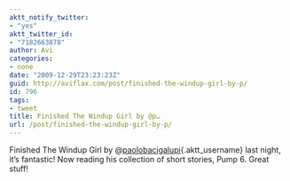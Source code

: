 ```yaml
---
aktt_notify_twitter:
- "yes"
aktt_twitter_id:
- "7182663878"
author: Avi
categories:
- none
date: "2009-12-29T23:23:23Z"
guid: http://aviflax.com/post/finished-the-windup-girl-by-p/
id: 796
tags:
- tweet
title: Finished The Windup Girl by @p…
url: /post/finished-the-windup-girl-by-p/
---
```

Finished The Windup Girl by @[paolobacigalupi](http://twitter.com/paolobacigalupi){.aktt_username} last night, it&#8217;s fantastic! Now reading his collection of short stories, Pump 6. Great stuff!